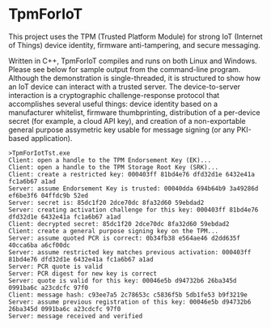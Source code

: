 # TpmForIoT
This project uses the TPM (Trusted Platform Module) for strong IoT (Internet of Things) device identity, firmware anti-tampering, and secure messaging. 

Written in C++, TpmForIoT compiles and runs on both Linux and Windows. Please see below for sample output from the command-line program. Although the demonstration is single-threaded, it is structured to show how an IoT device can interact with a trusted server. The device-to-server interaction is a cryptographic challenge-response protocol that accomplishes several useful things: device identity based on a manufacturer whitelist, firmware thumbprinting, distribution of a per-device secret (for example, a cloud API key), and creation of a non-exportable general purpose assymetric key usable for message signing (or any PKI-based application).

```
>TpmForIotTst.exe
Client: open a handle to the TPM Endorsement Key (EK)...
Client: open a handle to the TPM Storage Root Key (SRK)...
Client: create a restricted key: 000403ff 81bd4e76 dfd32d1e 6432e41a fc1a6b67 a1ad
Server: assume Endorsement Key is trusted: 00040dda 694b64b9 3a49286d ef6be3f6 04ffdc9b 52ed
Server: secret is: 85dc1f20 2dce70dc 8fa32d60 59ebdad2
Server: creating activation challenge for this key: 000403ff 81bd4e76 dfd32d1e 6432e41a fc1a6b67 a1ad
Client: decrypted secret: 85dc1f20 2dce70dc 8fa32d60 59ebdad2
Client: create a general purpose signing key on the TPM...
Server: assume quoted PCR is correct: 0b34fb38 e564ae46 d2dd635f 40cca6ba a6cf00dc
Server: assume restricted key matches previous activation: 000403ff 81bd4e76 dfd32d1e 6432e41a fc1a6b67 a1ad
Server: PCR quote is valid
Server: PCR digest for new key is correct
Server: quote is valid for this key: 00046e5b d94732b6 26ba345d 0991ba6c a23cdcfc 97f0
Client: message hash: c93ee7a5 2c78653c c5836f5b 5db1fe53 b9f3219e
Server: assume previous registration of this key: 00046e5b d94732b6 26ba345d 0991ba6c a23cdcfc 97f0
Server: message received and verified
```
